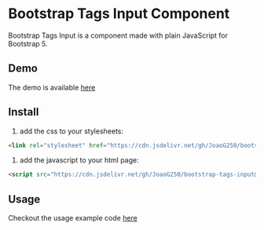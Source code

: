 # Bootstrap Tags Input Component

Bootstrap Tags Input is a component made with plain JavaScript for Bootstrap 5.

## Demo

The demo is available [here](https://joaog250.github.io/bootstrap-tags-input/index.html)

## Install

1. add the css to your stylesheets:
```html
<link rel="stylesheet" href="https://cdn.jsdelivr.net/gh/JoaoG250/bootstrap-tags-input@main/dist/bootstrap-tags-input.css">
```
1. add the javascript to your html page:
```html
<script src="https://cdn.jsdelivr.net/gh/JoaoG250/bootstrap-tags-input@main/dist/bootstrap-tags-input.umd.js"></script>
```

## Usage

Checkout the usage example code [here](index.html)
